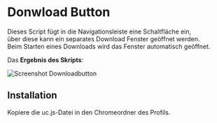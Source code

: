 # Donwload Button
Dieses Script fügt in die Navigationsleiste eine Schaltfläche ein,     
über diese kann ein separates Download Fenster geöffnet werden.     
Beim Starten eines Downloads wird das Fenster automatisch geöffnet.    
      
Das **Ergebnis des Skripts**:

![Screenshot Downloadbutton](https://github.com/Endor8/userChrome.js/raw/master/downloadbutton/scr_downloadbutton.png)
     
## Installation
Kopiere die uc.js-Datei in den Chromeordner des Profils.
